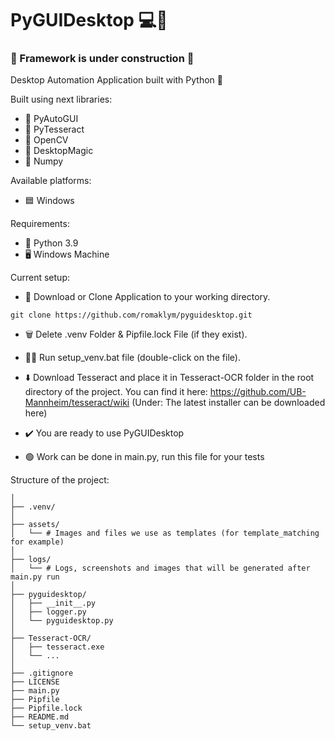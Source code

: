 # PyGUIDesktop 💻🤖


### 🚧 Framework is under construction 🚧

Desktop Automation Application built with Python 🐍

Built using next libraries:
- 🦾 PyAutoGUI
- 📜 PyTesseract
- 👀 OpenCV
- 🎱 DesktopMagic
- 🔢 Numpy

Available platforms:
- 🟦 Windows

Requirements:
- 🐍 Python 3.9
- 🖥️ Windows Machine

Current setup:
- 📩 Download or Clone Application to your working directory.

```shell
git clone https://github.com/romaklym/pyguidesktop.git
```

- 🗑️ Delete .venv Folder & Pipfile.lock File (if they exist).
- 🏃‍♀️ Run setup_venv.bat file (double-click on the file).
- ⬇️ Download Tesseract and place it in Tesseract-OCR folder in the root directory of the project.
        You can find it here: https://github.com/UB-Mannheim/tesseract/wiki (Under: The latest installer can be downloaded here)

- ✔️ You are ready to use PyGUIDesktop
- 🟢 Work can be done in main.py, run this file for your tests

Structure of the project:
```PyGUIDesktop/
│
├── .venv/
│
├── assets/
│   └── # Images and files we use as templates (for template_matching for example)
│
├── logs/
│   └── # Logs, screenshots and images that will be generated after main.py run
│
├── pyguidesktop/
│   ├── __init__.py
│   ├── logger.py
│   └── pyguidesktop.py
│
├── Tesseract-OCR/
│   ├── tesseract.exe
│   └── ...
│
├── .gitignore
├── LICENSE
├── main.py
├── Pipfile
├── Pipfile.lock
├── README.md
└── setup_venv.bat
```
